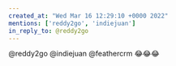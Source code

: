 ```yaml
---
created_at: "Wed Mar 16 12:29:10 +0000 2022"
mentions: ['reddy2go', 'indiejuan']
in_reply_to: @reddy2go
---
```


@reddy2go @indiejuan @feathercrm 😂😂😂